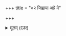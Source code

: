 +++
title = "०२ जिह्वाया अग्रे मे"

+++
<details><summary>मूलम् (GR)</summary>

जिह्वाया अग्रे मे मधु  
जिह्वामूले मधूलकम् ।  
यथा मां कामिन्य् असो  
यथा माम् अन्व् आयसि ॥
</details>
